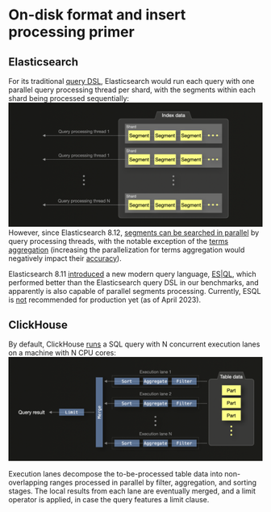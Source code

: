 # On-disk format and insert processing primer


## Elasticsearch

For its traditional [query DSL](https://www.elastic.co/guide/en/elasticsearch/reference/current/query-dsl.html), Elasticsearch would run each query with one parallel query processing thread per shard, with the segments within each shard being processed sequentially: 
![](es.png)
However, since Elasticsearch 8.12, [segments can be searched in parallel](https://www.elastic.co/blog/whats-new-elasticsearch-platform-8-12-0) by query processing threads, with the notable exception of the [terms aggregation](https://www.elastic.co/guide/en/elasticsearch/reference/current/search-aggregations-bucket-terms-aggregation.html) (increasing the parallelization for terms aggregation would negatively impact their [accuracy](https://www.elastic.co/guide/en/elasticsearch/reference/current/search-aggregations-bucket-terms-aggregation.html#search-aggregations-bucket-terms-aggregation-shard-size)). 

Elasticsearch 8.11 [introduced](https://www.elastic.co/blog/whats-new-elasticsearch-platform-8-11-0) a new modern query language, [ES|QL](http://language), which performed better than the Elasticsearch query DSL in our benchmarks, and apparently is also capable of parallel segments processing. Currently, ESQL is [not](https://www.elastic.co/guide/en/elasticsearch/reference/current/esql.html) recommended for production yet (as of April 2023). 

## ClickHouse

By default, ClickHouse [runs](https://www.youtube.com/watch?v=hP6G2Nlz_cA) a SQL query with N concurrent execution lanes on a machine with N CPU cores:
![](ch.png)

Execution lanes decompose the to-be-processed table data into non-overlapping ranges processed in parallel by filter, aggregation, and sorting stages. The local results from each lane are eventually merged, and a limit operator is applied, in case the query features a limit clause.  